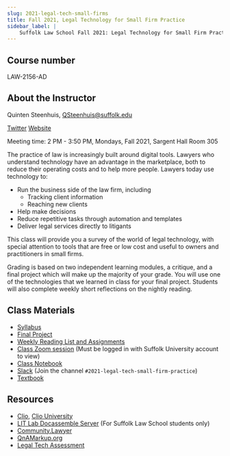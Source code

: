 ```yaml
---
slug: 2021-legal-tech-small-firms
title: Fall 2021, Legal Technology for Small Firm Practice
sidebar_label: |
    Suffolk Law School Fall 2021: Legal Technology for Small Firm Practice
---
```


## Course number

LAW-2156-AD

## About the Instructor
Quinten Steenhuis, QSteenhuis@suffolk.edu

[Twitter](https://twitter.com/qsteenhuis)
[Website](https://nonprofittechy.com)

Meeting time: 2 PM - 3:50 PM, Mondays, Fall 2021, Sargent Hall Room 305

The practice of law is increasingly built around digital tools. Lawyers who
understand technology have an advantage in the marketplace, both to reduce their
operating costs and to help more people. Lawyers today use technology to:

* Run the business side of the law firm, including
    * Tracking client information
    * Reaching new clients
* Help make decisions
* Reduce repetitive tasks through automation and templates
* Deliver legal services directly to litigants

This class will provide you a survey of the world of legal technology, with
special attention to tools that are free or low cost and useful to owners and
practitioners in small firms.

Grading is based on two independent learning modules, a critique, and a final
project which will make up the majority of your grade. You will use one of the
technologies that we learned in class for your final project. Students will also
complete weekly short reflections on the nightly reading.

## Class Materials

* [Syllabus](2021-legal-tech-small-firms-syllabus.md)
* [Final Project](2021-legal-tech-small-firms-rubric.md)
* [Weekly Reading List and Assignments](2021-legal-tech-small-firms-assignments.md)
* [Class Zoom
  session](https://sumail-my.sharepoint.com/:w:/g/personal/qsteenhuis_adm_suffolk_edu/EXqiagBAmUVDgsfJD-VGzRMBGNyQe45bZ7AMhpfPBL2gNw?e=iyfWTc)
  (Must be logged in with Suffolk University account to view)
* [Class Notebook](https://sumail-my.sharepoint.com/:o:/g/personal/qsteenhuis_adm_suffolk_edu/Eh87_fq9XfpItNZonOuSA7gBv-7xNlePabE_CihbzmcCuw?e=GNAtgS)
* [Slack](https://suffolklitlab.slack.com/) (Join the channel `#2021-legal-tech-small-firm-practice`)
* [Textbook](about-legal-tech-class.md)

## Resources

* [Clio](https://www.clio.com), [Clio University](https://cliouniversity.learnupon.com/)
* [LIT Lab Docassemble Server](https://apps-dev.suffolklitlab.org) (For Suffolk Law School students only)
* [Community.Lawyer](https://community.lawyer)
* [QnAMarkup.org](https://www.qnamarkup.org/)
* [Legal Tech Assessment](https://ltaweb.azurewebsites.net/)